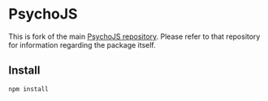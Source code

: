 # PsychoJS

This is fork of the main [PsychoJS repository](https://github.com/psychopy/psychojs). Please refer to that repository for information regarding the package itself. 

## Install

```shell
npm install
```
